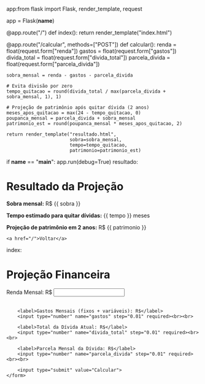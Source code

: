 app:from flask import Flask, render_template, request

app = Flask(__name__)

@app.route("/")
def index():
    return render_template("index.html")

@app.route("/calcular", methods=["POST"])
def calcular():
    renda = float(request.form["renda"])
    gastos = float(request.form["gastos"])
    divida_total = float(request.form["divida_total"])
    parcela_divida = float(request.form["parcela_divida"])

    sobra_mensal = renda - gastos - parcela_divida

    # Evita divisão por zero
    tempo_quitacao = round(divida_total / max(parcela_divida + sobra_mensal, 1), 1)

    # Projeção de patrimônio após quitar dívida (2 anos)
    meses_apos_quitacao = max(24 - tempo_quitacao, 0)
    poupanca_mensal = parcela_divida + sobra_mensal
    patrimonio_est = round(poupanca_mensal * meses_apos_quitacao, 2)

    return render_template("resultado.html",
                           sobra=sobra_mensal,
                           tempo=tempo_quitacao,
                           patrimonio=patrimonio_est)

if __name__ == "__main__":
    app.run(debug=True)
resultado:<!DOCTYPE html>
<html lang="pt-br">
<head>
    <meta charset="UTF-8">
    <title>Resultado</title>
</head>
<body>
    <h1>Resultado da Projeção</h1>
    <p><strong>Sobra mensal:</strong> R$ {{ sobra }}</p>
    <p><strong>Tempo estimado para quitar dívidas:</strong> {{ tempo }} meses</p>
    <p><strong>Projeção de patrimônio em 2 anos:</strong> R$ {{ patrimonio }}</p>

    <a href="/">Voltar</a>
</body>
</html>
index:<!DOCTYPE html>
<html lang="pt-br">
<head>
    <meta charset="UTF-8">
    <title>Projeção Financeira</title>
</head>
<body>
    <h1>Projeção Financeira</h1>
    <form action="/calcular" method="post">
        <label>Renda Mensal: R$</label>
        <input type="number" name="renda" step="0.01" required><br><br>

        <label>Gastos Mensais (fixos + variáveis): R$</label>
        <input type="number" name="gastos" step="0.01" required><br><br>

        <label>Total da Dívida Atual: R$</label>
        <input type="number" name="divida_total" step="0.01" required><br><br>

        <label>Parcela Mensal da Dívida: R$</label>
        <input type="number" name="parcela_divida" step="0.01" required><br><br>

        <input type="submit" value="Calcular">
    </form>
</body>
</html>
